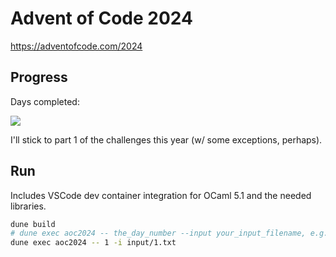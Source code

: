 # Advent of Code 2024

https://adventofcode.com/2024

## Progress
Days completed:

![](https://geps.dev/progress/32)

I'll stick to part 1 of the challenges this year (w/ some exceptions, perhaps).

## Run
Includes VSCode dev container integration for OCaml 5.1 and the needed libraries.

```bash
dune build
# dune exec aoc2024 -- the_day_number --input your_input_filename, e.g.:
dune exec aoc2024 -- 1 -i input/1.txt
```
